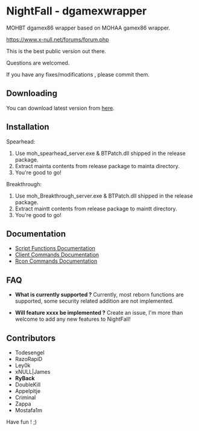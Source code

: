 

# NightFall - dgamexwrapper
MOHBT dgamex86 wrapper based on MOHAA gamex86 wrapper.

https://www.x-null.net/forums/forum.php

This is the best public version out there.

Questions are welcomed.

If you have any fixes/modifications , please commit them.

## Downloading
You can download latest version from [here](https://github.com/mohabhassan/dgamexwrapper/releases).

## Installation

Spearhead:

1. Use moh_spearhead_server.exe & BTPatch.dll shipped in the release package.
2. Extract mainta contents from release package to mainta directory.
3. You're good to go!

Breakthrough:

1. Use moh_Breakthrough_server.exe & BTPatch.dll shipped in the release package.
2. Extract maintt contents from release package to maintt directory.
3. You're good to go!

## Documentation

 - [Script Functions Documentation](docs/scriptfuncs.md)
 - [Client Commands Documentation](docs/clientcmds.md)
 - [Rcon Commands Documentation](docs/rconcmds.md)

## FAQ

 - **What is currently supported ?**
 Currently, most reborn functions are supported, some security related addition are not implemented.
 
 - **Will feature xxxx be implemented ?**
 Create an issue, I'm more than welcome to add any new features to NightFall!
 
## Contributors
 - Todesengel
 - RazoRapiD
 - Ley0k
 - xNULL|James
 - **RyBack**
 - DoubleKill
 - Appelpitje
 - Criminal
 - Zappa
 - Mostafa1m

Have fun ! ;)

